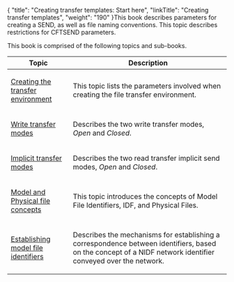 {
    "title": "Creating transfer templates:  Start here",
    "linkTitle": "Creating transfer templates",
    "weight": "190"
}This book describes parameters for creating a SEND, as well as file
naming conventions. This topic describes restrictions for CFTSEND parameters.

This book is comprised of the following topics and sub-books.

<table>
         
         
         
   
   <thead>
      <tr>
<th class="HeadE-Column1-Header1">Topic         </th>
<th class="HeadD-Column1-Header1">Description         </th>
      </tr>
   </thead>
   <tbody>
      <tr>
         <td><p><a href="create_transfer_environment_start_here">Creating
the transfer environment</a></p>         </td>
         <td><p>This topic lists the parameters involved when creating
the file transfer environment.</p>         </td>
      </tr>
      <tr>
         <td><p><a href="write_transfer_modes">Write
transfer modes</a></p>         </td>
         <td><p>Describes the two write transfer modes, <span style="font-style: italic;">Open</span>
and <span style="font-style: italic;">Closed</span>.</p>         </td>
      </tr>
      <tr>
         <td><p><a href="implicit_transfer_modes">Implicit
transfer modes</a></p>         </td>
         <td><p>Describes the two read transfer implicit send modes, <span style="font-style: italic;">Open</span> and <span style="font-style: italic;">Closed</span>.</p>         </td>
      </tr>
      <tr>
         <td><p><a href="model_and_physical_file_concepts">Model
and Physical file concepts</a></p>         </td>
         <td><p>This topic introduces the concepts of Model File Identifiers,
IDF, and Physical Files.</p>         </td>
      </tr>
      <tr>
         <td><p><a href="establishing_model_file_identifiers">Establishing
model file identifiers</a></p>         </td>
         <td><p>Describes the mechanisms for establishing a correspondence
between identifiers, based on the concept of a NIDF network identifier
conveyed over the network.</p>         </td>
      </tr>
   </tbody>
</table>

 
